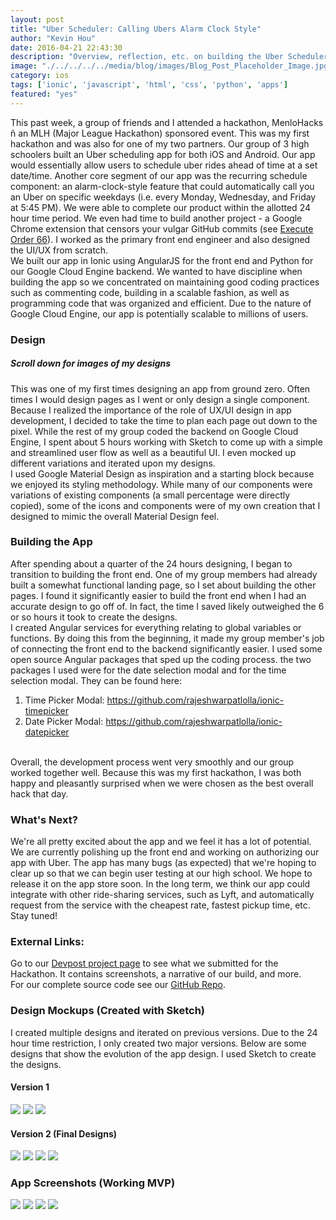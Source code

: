 ```yaml
---
layout: post
title: "Uber Scheduler: Calling Ubers Alarm Clock Style"
author: "Kevin Hou"
date: 2016-04-21 22:43:30
description: "Overview, reflection, etc. on building the Uber Scheduler at my first hackathon. It won first overall!"
image: "./../../../../media/blog/images/Blog_Post_Placeholder_Image.jpg"
category: ios
tags: ['ionic', 'javascript', 'html', 'css', 'python', 'apps']
featured: "yes"
---
```

This past week, a group of friends and I attended a hackathon, MenloHacks ñ an MLH (Major League Hackathon) sponsored event. This was my first hackathon and was also for one of my two partners. Our group of 3 high schoolers built an Uber scheduling app for both iOS and Android. Our app would essentially allow users to schedule uber rides ahead of time at a set date/time. Another core segment of our app was the recurring schedule component: an alarm-clock-style feature that could automatically call you an Uber on specific weekdays (i.e. every Monday, Wednesday, and Friday at 5:45 PM). We were able to complete our product within the allotted 24 hour time period. We even had time to build another project - a Google Chrome extension that censors your vulgar GitHub commits (see <a href="#">Execute Order 66</a>). I worked as the primary front end engineer and also designed the UI/UX from scratch.
<br class="post-line-break">
We built our app in Ionic using AngularJS for the front end and Python for our Google Cloud Engine backend. We wanted to have discipline when building the app so we concentrated on maintaining good coding practices such as commenting code, building in a scalable fashion, as well as programming code that was organized and efficient. Due to the nature of Google Cloud Engine, our app is potentially scalable to millions of users.
<br class="post-line-break">
<h3 class="post-subheader">Design</h3>
<h5>Scroll down for images of my designs</h5>
This was one of my first times designing an app from ground zero. Often times I would design pages as I went or only design a single component. Because I realized the importance of the role of UX/UI design in app development, I decided to take the time to plan each page out down to the pixel. While the rest of my group coded the backend on Google Cloud Engine, I spent about 5 hours working with Sketch to come up with a simple and streamlined user flow as well as a beautiful UI. I even mocked up different variations and iterated upon my designs.
<br class="post-line-break">
I used Google Material Design as inspiration and a starting block because we enjoyed its styling methodology. While many of our components were variations of existing components (a small percentage were directly copied), some of the icons and components were of my own creation that I designed to mimic the overall Material Design feel.
<br class="post-line-break">
<h3 class="post-subheader">Building the App</h3>
After spending about a quarter of the 24 hours designing, I began to transition to building the front end. One of my group members had already built a somewhat functional landing page, so I set about building the other pages. I found it significantly easier to build the front end when I had an accurate design to go off of. In fact, the time I saved likely outweighed the 6 or so hours it took to create the designs.
<br class="post-line-break">
I created Angular services for everything relating to global variables or functions. By doing this from the beginning, it made my group member's job of connecting the front end to the backend significantly easier. I used some open source Angular packages that sped up the coding process. the two packages I used were for the date selection modal and for the time selection modal. They can be found here:
<ol>
  <li>Time Picker Modal: <a href="https://github.com/rajeshwarpatlolla/ionic-timepicker" target="_blank">https://github.com/rajeshwarpatlolla/ionic-timepicker</a></li>
  <li>Date Picker Modal: <a href="https://github.com/rajeshwarpatlolla/ionic-datepicker" target="_blank">https://github.com/rajeshwarpatlolla/ionic-datepicker</a></li>
</ol>
<br class="post-line-break">
Overall, the development process went very smoothly and our group worked together well. Because this was my first hackathon, I was both happy and pleasantly surprised when we were chosen as the best overall hack that day.
<br class="post-line-break">
<h3 class="post-subheader">What's Next?</h3>
We're all pretty excited about the app and we feel it has a lot of potential. We are currently polishing up the front end and working on authorizing our app with Uber. The app has many bugs (as expected) that we're hoping to clear up so that we can begin user testing at our high school. We hope to release it on the app store soon. In the long term, we think our app could integrate with other ride-sharing services, such as Lyft, and automatically request from the service with the cheapest rate, fastest pickup time, etc. Stay tuned!
<br class="post-line-break">
<h3 class="post-subheader">External Links:</h3>
Go to our <a href="http://devpost.com/software/uber-scheduler">Devpost project page</a> to see what we submitted for the Hackathon. It contains screenshots, a narrative of our build, and more.
<br class="post-line-break">
For our complete source code see our <a href="https://github.com/AlexFine/MenloHacks">GitHub Repo</a>.

<h3 class="post-subheader">Design Mockups (Created with Sketch)</h3>
I created multiple designs and iterated on previous versions. Due to the 24 hour time restriction, I only created two major versions. Below are some designs that show the evolution of the app design. I used Sketch to create the designs.
<h4>Version 1</h4>
<img src="./../../../../media/projects/uberScheduler/Design Mockups/Home Screen UI.png" class="iPhone-screenshots-small">
<img src="./../../../../media/projects/uberScheduler/Design Mockups/Edit Ride UI - Time Picker V1.png" class="iPhone-screenshots-small">
<img src="./../../../../media/projects/uberScheduler/Design Mockups/Edit Ride UI - General Tab V1.png" class="iPhone-screenshots-small">

<h4>Version 2 (Final Designs)</h4>
<img src="./../../../../media/projects/uberScheduler/Screenshots/Home Screen.png" class="iPhone-screenshots-small">
<img src="./../../../../media/projects/uberScheduler/Design Mockups/Edit Ride UI - Location Tab.png" class="iPhone-screenshots-small">
<img src="./../../../../media/projects/uberScheduler/Design Mockups/Edit Ride UI - Time Picker V2.png" class="iPhone-screenshots-small">
<img src="./../../../../media/projects/uberScheduler/Design Mockups/Edit Ride UI - General Tab V2.png" class="iPhone-screenshots-small">

<h3 class="post-subheader">App Screenshots (Working MVP)</h3>
<img src="./../../../../media/projects/uberScheduler/Screenshots/Home Screen.png" class="iPhone-screenshots-medium">
<img src="./../../../../media/projects/uberScheduler/Screenshots/General Settings.png" class="iPhone-screenshots-medium">
<img src="./../../../../media/projects/uberScheduler/Screenshots/Schedule Configuration.png" class="iPhone-screenshots-medium">
<img src="./../../../../media/projects/uberScheduler/Screenshots/Fare Estimate.png" class="iPhone-screenshots-medium">
